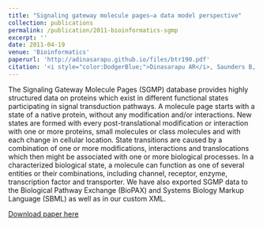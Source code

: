 ```yaml
---
title: "Signaling gateway molecule pages—a data model perspective"
collection: publications
permalink: /publication/2011-bioinformatics-sgmp
excerpt: ''
date: 2011-04-19
venue: 'Bioinformatics'
paperurl: 'http://adinasarapu.github.io/files/btr190.pdf'
citation: '<i style="color:DodgerBlue;">Dinasarapu AR</i>, Saunders B, Ozerlat I, Azam K, Subramaniam S. (2011). &quot;Signaling gateway molecule pages—a data model perspective.&quot; <i>Bioinformatics</i>. 27(12):1736-1738.'
---
```

The Signaling Gateway Molecule Pages (SGMP) database provides highly structured data on proteins which exist in different functional states participating in signal transduction pathways. A molecule page starts with a state of a native protein, without any modification and/or interactions. New states are formed with every post-translational modification or interaction with one or more proteins, small molecules or class molecules and with each change in cellular location. State transitions are caused by a combination of one or more modifications, interactions and translocations which then might be associated with one or more biological processes. In a characterized biological state, a molecule can function as one of several entities or their combinations, including channel, receptor, enzyme, transcription factor and transporter. We have also exported SGMP data to the Biological Pathway Exchange (BioPAX) and Systems Biology Markup Language (SBML) as well as in our custom XML.

[Download paper here](http://adinasarapu.github.io/files/btr190.pdf)
